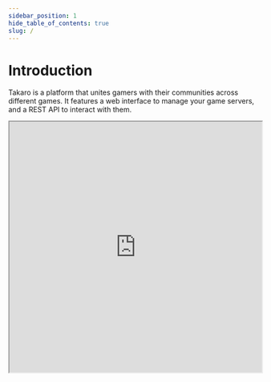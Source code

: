```yaml
---
sidebar_position: 1
hide_table_of_contents: true
slug: /
---
```


# Introduction

Takaro is a platform that unites gamers with their communities across different games. It features a web interface to manage your game servers, and a REST API to interact with them.
<iframe className="aspect-video w-full" src="https://www.youtube.com/embed/mbdXSR_p-i8" allow="accelerometer; autoplay; clipboard-write; encrypted-media; gyroscope; picture-in-picture" width="100%" height="500px" allowFullScreen />

## Modules  
Takaro is centered around modules. You can choose from built-in modules or create custom ones to meet your community's unique needs. Modules come with customizable permissions that can be assigned to roles. You can install them globally or per game server, as well as across games.

### Built-in Modules  
Takaro comes with several [built-in Modules](./built-in-modules.mdx) that can be installed on each server of each game. Each module is configurable, allowing you to tailor it to your specific requirements. Here are a few examples of built-in modules: 

- **AFK-Kick Module**: This module automatically monitors player activity and removes players from the server if they have been inactive for a specified period. The duration of inactivity is configurable, enabling community managers to set different thresholds based on server preferences. This is useful for keeping the server active and freeing up space for other players.
  
- **Teleport Module**: The teleport module enables players to create teleportation points within the game and travel between them using specific in-game commands. You can configure the module to limit the number of teleport points a player can create or set cooldowns to prevent players from escaping certain situations unfairly. This helps manage player movement and maintain balance within the game.

### Custom Modules  
Takaro allows you to build your own [Custom Modules](./advanced/modules.md) through the [Module Builder](./advanced/custom-modules.md). Creating custom modules requires some coding knowledge, but it offers great flexibility to extend and enhance the platform’s functionality.

## Game Support  
Takaro currently supports popular games like _Rust_ and _7 Days to Die_, with _Minecraft_ support coming soon. Our platform is designed to support more games in the future.

## Unified Player Profile  
Takaro unifies your [players](./players.md) across games and servers into one profile, tracking their roles, inventory, history, and activities. 

## Permissions and roles
You can control access to modules by assigning [roles and permissions](./roles-and-permissions.md) to your [players](./players.md) and users.

## Discord
Takaro seamlessly integrates with Discord, linking communication between your game servers and communities.

## Economy and Shop  
You can enable [economy](./economy.md) for each game server. This allows you to monetize your community through an in-game shop, where players can make purchases directly linked to their profiles.

## How to get started?
Takaro is built to support communities of all sizes with powerful, scalable tools for managing game servers, players, and monetization. Dive into the [How-To Guides](./how-to-guides/connect-7dtd-server.md) for step-by-step instructions on setting up and customizing your platform.

## Feature requests
Have ideas for new features? Submit or vote on existing feature requests at [roadmap.takaro.io](https://roadmap.takaro.io/).
